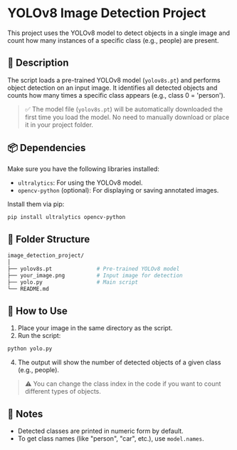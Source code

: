 # YOLOv8 Image Detection Project

This project uses the YOLOv8 model to detect objects in a single image and count how many instances of a specific class (e.g., people) are present.

## 🧾 Description
The script loads a pre-trained YOLOv8 model (`yolov8s.pt`) and performs object detection on an input image. It identifies all detected objects and counts how many times a specific class appears (e.g., class 0 = 'person').

> ✅ The model file (`yolov8s.pt`) will be automatically downloaded the first time you load the model. No need to manually download or place it in your project folder.

## 📦 Dependencies
Make sure you have the following libraries installed:
- `ultralytics`: For using the YOLOv8 model.
- `opencv-python` (optional): For displaying or saving annotated images.

Install them via pip:

```bash
pip install ultralytics opencv-python
```

## 📁 Folder Structure

```bash
image_detection_project/
│
├── yolov8s.pt              # Pre-trained YOLOv8 model 
├── your_image.png          # Input image for detection
├── yolo.py                 # Main script
└── README.md
```
## 🚀 How to Use
1. Place your image in the same directory as the script.
2. Run the script:

```bash
python yolo.py
```
4. The output will show the number of detected objects of a given class (e.g., people).

> ⚠️ You can change the class index in the code if you want to count different types of objects.

## 📝 Notes
- Detected classes are printed in numeric form by default.
- To get class names (like "person", "car", etc.), use `model.names`.
```
